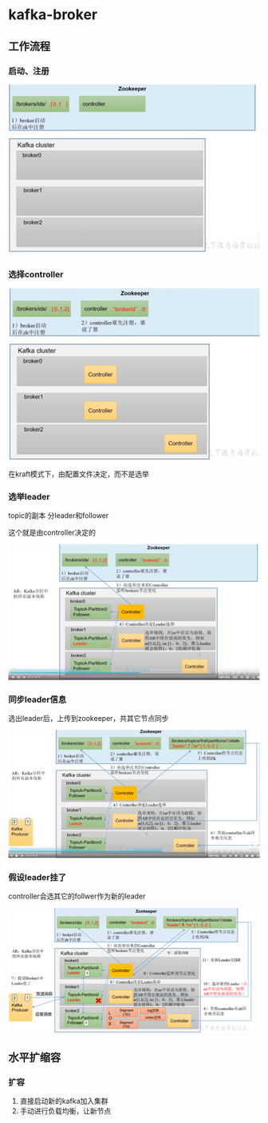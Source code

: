 # kafka-broker





## 工作流程



### 启动、注册

![image-20221106160716261](https://raw.githubusercontent.com/YE-Fan/k8s-learning/main/imgs/202211061607330.png)



### 选择controller

![image-20221106160758582](https://raw.githubusercontent.com/YE-Fan/k8s-learning/main/imgs/202211061607646.png)

在kraft模式下，由配置文件决定，而不是选举



### 选举leader

topic的副本 分leader和follower

这个就是由controller决定的

![image-20221106160922636](https://raw.githubusercontent.com/YE-Fan/k8s-learning/main/imgs/202211061609730.png)



### 同步leader信息

选出leader后，上传到zookeeper，共其它节点同步

![image-20221106161041555](https://raw.githubusercontent.com/YE-Fan/k8s-learning/main/imgs/202211061610663.png)



### 假设leader挂了



controller会选其它的follwer作为新的leader

![image-20221106161256921](https://raw.githubusercontent.com/YE-Fan/k8s-learning/main/imgs/202211061612967.png)





## 水平扩缩容



### 扩容

1. 直接启动新的kafka加入集群
2. 手动进行负载均衡，让新节点









